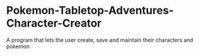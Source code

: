 # Pokemon-Tabletop-Adventures-Character-Creator
A program that lets the user create, save and maintain their characters and pokemon
